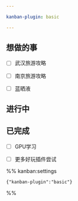 ```yaml
---

kanban-plugin: basic

---
```


## 想做的事

- [ ] 武汉旅游攻略
- [ ] 南京旅游攻略
- [ ] 蓝晒液


## 进行中



## 已完成

- [ ] GPU学习
- [ ] 更多好玩插件尝试




%% kanban:settings
```
{"kanban-plugin":"basic"}
```
%%